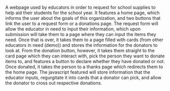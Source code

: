A webpage used by educators in order to request for school supplies to help aid their students for the school year. It features a home page, which informs the user about the goals of this organization, and two buttons that link the user to a request form or a donations page. The request form will allow the educator in need to input their information, which upon submission will take them to a page where they can input the items they need. Once that is over, it takes them to a page filled with cards (from other educators in need (demo)) and stores the information for the donators to look at. 
From the donation button, however, it takes them straight to the card page which they can interact with, pick the person they want to donate items to, and features a button to declare whether they have donated or not. Once donated, it takes the person to a thanks page which redirects them to the home page. 
The javascript featured will store information that the educator inputs, regurgitate it into cards that a donator can pick, and allow the donator to cross out respective donations. 